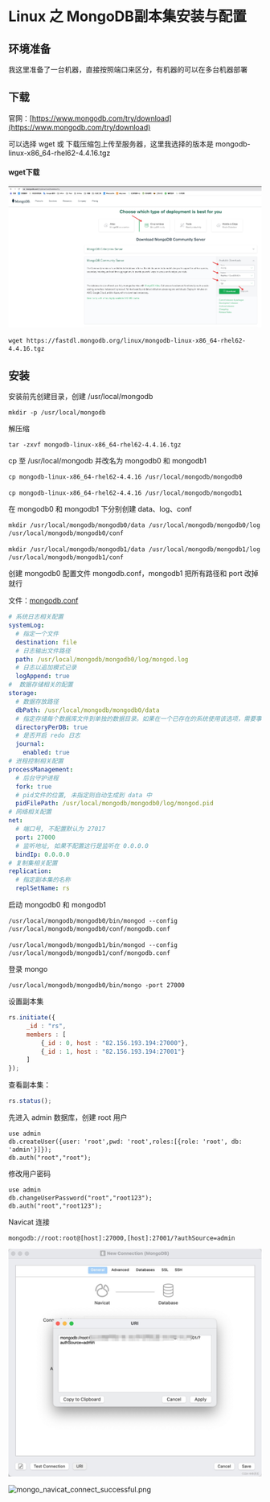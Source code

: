 # Linux 之 MongoDB副本集安装与配置

## 环境准备
我这里准备了一台机器，直接按照端口来区分，有机器的可以在多台机器部署

## 下载
官网：[https://www.mongodb.com/try/download](https://www.mongodb.com/try/download)

可以选择 wget 或 下载压缩包上传至服务器，这里我选择的版本是 mongodb-linux-x86_64-rhel62-4.4.16.tgz

#### wget下载
![mongo_download.png](../../images/mongo/mongo_download.png)
```shell
wget https://fastdl.mongodb.org/linux/mongodb-linux-x86_64-rhel62-4.4.16.tgz
```

## 安装
安装前先创建目录，创建 /usr/local/mongodb
```shell
mkdir -p /usr/local/mongodb
```
解压缩
```shell
tar -zxvf mongodb-linux-x86_64-rhel62-4.4.16.tgz
```
cp 至 /usr/local/mongodb 并改名为 mongodb0 和 mongodb1
```shell
cp mongodb-linux-x86_64-rhel62-4.4.16 /usr/local/mongodb/mongodb0

cp mongodb-linux-x86_64-rhel62-4.4.16 /usr/local/mongodb/mongodb1
```
在 mongodb0 和 mongodb1 下分别创建 data、log、conf
```shell
mkdir /usr/local/mongodb/mongodb0/data /usr/local/mongodb/mongodb0/log /usr/local/mongodb/mongodb0/conf

mkdir /usr/local/mongodb/mongodb1/data /usr/local/mongodb/mongodb1/log /usr/local/mongodb/mongodb1/conf
```
创建 mongodb0 配置文件 mongodb.conf，mongodb1 把所有路径和 port 改掉就行

文件：[mongodb.conf](../../conf/mongo/mongodb.conf)
```yaml
# 系统日志相关配置
systemLog:
  # 指定一个文件
  destination: file
  # 日志输出文件路径
  path: /usr/local/mongodb/mongodb0/log/mongod.log
  # 日志以追加模式记录
  logAppend: true
#  数据存储相关的配置
storage:
  # 数据存放路径
  dbPath: /usr/local/mongodb/mongodb0/data
  # 指定存储每个数据库文件到单独的数据目录。如果在一个已存在的系统使用该选项，需要事先把存在的数据文件移动到目录。
  directoryPerDB: true
  # 是否开启 redo 日志
  journal:
    enabled: true
# 进程控制相关配置
processManagement:
  # 后台守护进程
  fork: true
  # pid文件的位置, 未指定则自动生成到 data 中
  pidFilePath: /usr/local/mongodb/mongodb0/log/mongod.pid
# 网络相关配置
net:
  # 端口号, 不配置默认为 27017
  port: 27000
  # 监听地址, 如果不配置这行是监听在 0.0.0.0
  bindIp: 0.0.0.0
# 复制集相关配置
replication:
  # 指定副本集的名称
  replSetName: rs
```
启动 mongodb0 和 mongodb1
```shell
/usr/local/mongodb/mongodb0/bin/mongod --config /usr/local/mongodb/mongodb0/conf/mongodb.conf

/usr/local/mongodb/mongodb1/bin/mongod --config /usr/local/mongodb/mongodb1/conf/mongodb.conf
```
登录 mongo
```shell
/usr/local/mongodb/mongodb0/bin/mongo -port 27000
```
设置副本集
```javascript
rs.initiate({
     _id : "rs",
     members : [
         {_id : 0, host : "82.156.193.194:27000"},
         {_id : 1, host : "82.156.193.194:27001"}
     ]
});
```
查看副本集：  
```javascript
rs.status();
```
先进入 admin 数据库，创建 root 用户
```shell
use admin
db.createUser({user: 'root',pwd: 'root',roles:[{role: 'root', db: 'admin'}]});
db.auth("root","root");
```
修改用户密码
```shell
use admin
db.changeUserPassword("root","root123");
db.auth("root","root123");
```
Navicat 连接
```shell
mongodb://root:root@[host]:27000,[host]:27001/?authSource=admin
```
![mongo_navicat_connect.png](../../images/mongo/mongo_navicat_connect.png)

![mongo_navicat_connect_successful.png](..//images/mongo_navicat_connect_successful.png)
